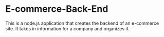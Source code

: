 # E-commerce-Back-End

This is a node.js application that creates the backend of an e-commerce site. It takes in information for a company and organizes it.
